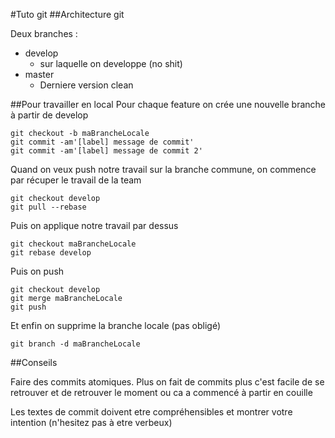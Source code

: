 #Tuto git
##Architecture git

Deux branches : 

- develop
	- sur laquelle on developpe (no shit)
- master
	- Derniere version clean

##Pour travailler en local
Pour chaque feature on crée une nouvelle branche à partir de develop
	
	git checkout -b maBrancheLocale
	git commit -am'[label] message de commit'
	git commit -am'[label] message de commit 2'
	
Quand on veux push notre travail sur la branche commune, on commence par récuper le travail de la team
	
	git checkout develop
	git pull --rebase
	
Puis on applique notre travail par dessus

	git checkout maBrancheLocale
	git rebase develop
	
Puis on push

	git checkout develop
	git merge maBrancheLocale
	git push
	
Et enfin on supprime la branche locale (pas obligé)

	git branch -d maBrancheLocale
	
##Conseils

Faire des commits atomiques. Plus on fait de commits plus c'est facile de se retrouver et de retrouver le moment ou ca a commencé à partir en couille

Les textes de commit doivent etre compréhensibles et montrer votre intention (n'hesitez pas à etre verbeux)


	